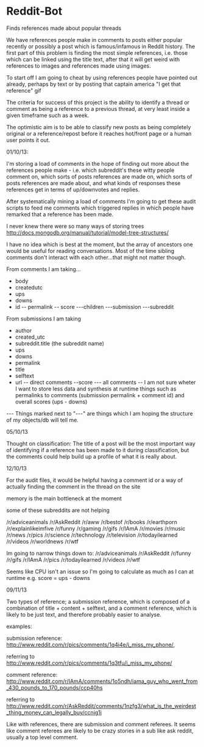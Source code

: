 Reddit-Bot
==========

Finds references made about popular threads

We have references people make in comments to posts either popular recently or
possibly a post which is famous/infamous in Reddit history. The first part of
this problem is finding the most simple references, i.e. those which can be 
linked using the title text, after that it will get weird with references to
images and references made using images.

To start off I am going to cheat by using references people have pointed out
already, perhaps by text or by posting that captain america "I get that 
reference" gif

The criteria for success of this project is the ability to identify a thread
or comment as being a reference to a previous thread, at very least inside a
given timeframe such as a week.

The optimistic aim is to be able to classify new posts as being completely
original or a reference/repost before it reaches hot/front page or a human
user points it out.


01/10/13:

I'm storing a load of comments in the hope of finding out more about
the references people make - i.e. which subreddit's these witty people comment
on, which sorts of posts references are made on, which sorts of posts references are
made about, and what kinds of responses these references get in terms of up/downvotes
and replies.

After systematically mining a load of comments I'm going to get these audit scripts
to feed me comments which triggered replies in which people have remarked that a
reference has been made.

I never knew there were so many ways of storing trees http://docs.mongodb.org/manual/tutorial/model-tree-structures/

I have no idea which is best at the moment, but the array of ancestors one would
be useful for reading conversations. Most of the time sibling comments don't interact
with each other...that might not matter though.

From comments I am taking...

- body
- createdutc
- ups
- downs
- id
-- permalink
-- score
---children
---submission
---subreddit

From submissions I am taking

- author
- created_utc
- subreddit.title (the subreddit name)
- ups
- downs
- permalink
- title
- selftext
- url
-- direct comments
--score
--- all comments
-- I am not sure wheter I want to store less data and synthesis at runtime things such as
permalinks to comments (submission permalink + comment id) and overall scores (ups - downs)

--- Things marked next to "---" are things which I am hoping the structure of my objects/db
will tell me.


05/10/13

Thought on classification: The title of a post will be the most important way of identifying
if a reference has been made to it during classification, but the comments could help build up
a profile of what it is really about.

12/10/13

For the audit files, it would be helpful having a comment id or a way of actually finding the comment in the thread
on the site

memory is the main bottleneck at the moment

some of these subreddits are not helping


/r/adviceanimals
/r/AskReddit
/r/aww
/r/bestof
/r/books
/r/earthporn
/r/explainlikeimfive
/r/funny
/r/gaming
/r/gifs
/r/IAmA
/r/movies
/r/music
/r/news
/r/pics
/r/science
/r/technology
/r/television
/r/todayilearned
/r/videos
/r/worldnews
/r/wtf

Im going to narrow things down to:
/r/adviceanimals
/r/AskReddit
/r/funny
/r/gifs
/r/IAmA
/r/pics
/r/todayilearned
/r/videos
/r/wtf

Seems like CPU isn't an issue so I'm going to calculate as much as I can at runtime e.g. score = ups - downs

09/11/13

Two types of reference; a submission reference, which is composed of a combination of title + content + selftext,
and a comment reference, which is likely to be just text, and therefore probably easier to analyse.

examples:

submission reference: http://www.reddit.com/r/pics/comments/1q4i4e/i_miss_my_phone/,

referring to http://www.reddit.com/r/pics/comments/1q3tfu/i_miss_my_phone/

comment reference: http://www.reddit.com/r/IAmA/comments/1o5ndh/iama_guy_who_went_from_430_pounds_to_170_pounds/ccp40hs

referring to http://www.reddit.com/r/AskReddit/comments/1nzfg3/what_is_the_weirdest_thing_money_can_legally_buy/ccnjg1i

Like with references, there are submission and comment referees. It seems like comment referees are likely to be
crazy stories in a sub like ask reddit, usually a top level comment.
